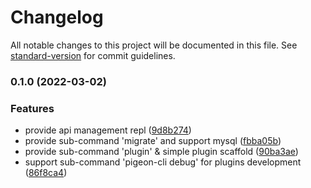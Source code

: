 # Changelog

All notable changes to this project will be documented in this file. See [standard-version](https://github.com/conventional-changelog/standard-version) for commit guidelines.

### 0.1.0 (2022-03-02)


### Features

* provide api management repl ([9d8b274](https://github.com/pigeon-cp/pigeon-cli/commit/9d8b274fe169b657e05ce7cdea37534b2d5ee0c0))
* provide sub-command 'migrate' and support mysql ([fbba05b](https://github.com/pigeon-cp/pigeon-cli/commit/fbba05bcca825012276eb5a2674525cf5464e3bf))
* provide sub-command 'plugin' & simple plugin scaffold ([90ba3ae](https://github.com/pigeon-cp/pigeon-cli/commit/90ba3aedd4ca373bb26171115edd98a2e3815f55))
* support sub-command 'pigeon-cli debug' for plugins development ([86f8ca4](https://github.com/pigeon-cp/pigeon-cli/commit/86f8ca4290b91dfd15e2a9dbe8388c8bcfd3aae8))
